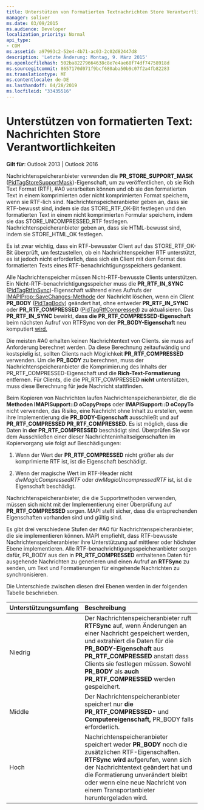 ```yaml
---
title: Unterstützen von Formatierten Textnachrichten Store Verantwortlichkeiten
manager: soliver
ms.date: 03/09/2015
ms.audience: Developer
localization_priority: Normal
api_type:
- COM
ms.assetid: a97993c2-52e4-4b71-ac03-2c02d82447d8
description: 'Letzte Änderung: Montag, 9. März 2015'
ms.openlocfilehash: 502ba82279664638c8e7e4ae68f74df74758918d
ms.sourcegitcommit: 8657170d071f9bcf680aba50b9c07f2a4fb82283
ms.translationtype: MT
ms.contentlocale: de-DE
ms.lasthandoff: 04/28/2019
ms.locfileid: "33435516"
---
```

# <a name="supporting-formatted-text-message-store-responsibilities"></a>Unterstützen von formatierten Text: Nachrichten Store Verantwortlichkeiten

  
  
**Gilt für**: Outlook 2013 | Outlook 2016 
  
Nachrichtenspeicheranbieter verwenden die **PR_STORE_SUPPORT_MASK** ([PidTagStoreSupportMask](pidtagstoresupportmask-canonical-property.md))-Eigenschaft, um zu veröffentlichen, ob sie Rich Text Format (RTF), #A0 verarbeiten können und ob sie den formatierten Text in einem komprimierten oder nicht komprimierten Format speichern, wenn sie RTF-lich sind. Nachrichtenspeicheranbieter geben an, dass sie RTF-bewusst sind, indem sie das STORE_RTF_OK-Bit festlegen und den formatierten Text in einem nicht komprimierten Formular speichern, indem sie das STORE_UNCOMPRESSED_RTF festlegen. Nachrichtenspeicheranbieter geben an, dass sie HTML-bewusst sind, indem sie STORE_HTML_OK festlegen.
  
Es ist zwar wichtig, dass ein RTF-bewusster Client auf das STORE_RTF_OK-Bit überprüft, um festzustellen, ob ein Nachrichtenspeicher RTF unterstützt, es ist jedoch nicht erforderlich, dass sich ein Client mit dem Format des formatierten Texts eines RTF-benachrichtigungsspeichers gedankent. 
  
Alle Nachrichtenspeicher müssen Nicht-RTF-bewusste Clients unterstützen. Ein Nicht-RTF-benachrichtigungsspeicher muss die **PR_RTF_IN_SYNC** ([PidTagRtfInSync](pidtagrtfinsync-canonical-property.md))-Eigenschaft während eines Aufrufs der [IMAPIProp::SaveChanges-Methode](imapiprop-savechanges.md) der Nachricht löschen, wenn ein Client **PR_BODY** ([PidTagBody](pidtagbody-canonical-property.md)) geändert hat, ohne entweder **PR_RTF_IN_SYNC** oder **PR_RTF_COMPRESSED** ([PidTagRtfCompressed](pidtagrtfcompressed-canonical-property.md)) zu aktualisieren. Das **PR_RTF_IN_SYNC** bewirkt, **dass die PR_RTF_COMPRESSED-Eigenschaft** beim nächsten Aufruf von RTFSync von der **PR_BODY-Eigenschaft** neu komputiert [wird.](rtfsync.md) 
  
Die meisten #A0 erhalten keinen Nachrichtentext von Clients. sie muss auf Anforderung berechnet werden. Da diese Berechnung zeitaufwändig und kostspielig ist, sollten Clients nach Möglichkeit **PR_RTF_COMPRESSED** verwenden. Um die **PR_BODY** zu berechnen, muss der Nachrichtenspeicheranbieter die Komprimierung des Inhalts der PR_RTF_COMPRESSED-Eigenschaft und die **Rich-Text-Formatierung** entfernen. Für Clients, die die PR_RTF_COMPRESSED **nicht** unterstützen, muss diese Berechnung für jede Nachricht stattfinden. 
  
Beim Kopieren von Nachrichten laufen Nachrichtenspeicheranbieter, die die **Methoden IMAPISupport::D oCopyProps** oder **IMAPISupport::D oCopyTo** nicht verwenden, das Risiko, eine Nachricht ohne Inhalt zu erstellen, wenn ihre Implementierung die **PR_BODY-Eigenschaft** ausschließt und auf **PR_RTF_COMPRESSED PR_RTF_COMPRESSED**. Es ist möglich, dass die Daten in **der PR_RTF_COMPRESSED** beschädigt sind. Überprüfen Sie vor dem Ausschließen einer dieser Nachrichteninhaltseigenschaften im Kopiervorgang wie folgt auf Beschädigungen: 
  
1. Wenn der Wert der **PR_RTF_COMPRESSED** nicht größer als der komprimierte RTF ist, ist die Eigenschaft beschädigt. 
    
2. Wenn der magische Wert im RTF-Header nicht  _dwMagicCompressedRTF_ oder  _dwMagicUncompressedRTF_ ist, ist die Eigenschaft beschädigt.
    
Nachrichtenspeicheranbieter, die die Supportmethoden verwenden, müssen sich nicht mit der Implementierung einer Überprüfung auf **PR_RTF_COMPRESSED** sorgen. MAPI stellt sicher, dass die entsprechenden Eigenschaften vorhanden sind und gültig sind. 
  
Es gibt drei verschiedene Stufen der #A0 für Nachrichtenspeicheranbieter, die sie implementieren können. MAPI empfiehlt, dass RTF-bewusste Nachrichtenspeicheranbieter ihre Unterstützung auf mittlerer oder höchster Ebene implementieren. Alle RTF-benachrichtigungsspeicheranbieter sorgen  dafür, PR_BODY aus den in **PR_RTF_COMPRESSED** enthaltenen Daten für ausgehende Nachrichten zu generieren und einen Aufruf an **RTFSync** zu senden, um Text und Formatierungen für eingehende Nachrichten zu synchronisieren. 
  
Die Unterschiede zwischen diesen drei Ebenen werden in der folgenden Tabelle beschrieben. 
  
|**Unterstützungsumfang**|**Beschreibung**|
|:-----|:-----|
|Niedrig  <br/> |Der Nachrichtenspeicheranbieter ruft **RTFSync** auf, wenn Änderungen an einer Nachricht gespeichert werden, und extrahiert die Daten für die **PR_BODY-Eigenschaft** aus **PR_RTF_COMPRESSED** anstatt dass Clients sie festlegen müssen. Sowohl **PR_BODY** als **auch PR_RTF_COMPRESSED** werden gespeichert.  <br/> |
|Middle  <br/> |Der Nachrichtenspeicheranbieter speichert nur **die PR_RTF_COMPRESSED-** und **Computereigenschaft,** PR_BODY falls erforderlich.  <br/> |
|Hoch  <br/> |Nachrichtenspeicheranbieter speichert weder **PR_BODY** noch die zusätzlichen RTF-Eigenschaften. **RTFSync wird** aufgerufen, wenn sich der Nachrichtentext geändert hat und die Formatierung unverändert bleibt oder wenn eine neue Nachricht von einem Transportanbieter heruntergeladen wird.  <br/> |
   

